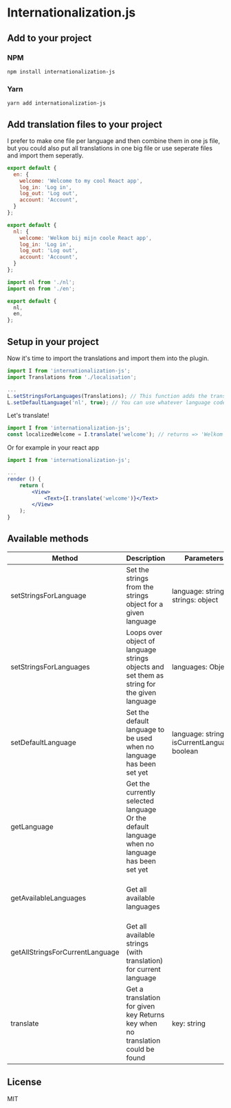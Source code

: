 # Internationalization.js

## Add to your project
### NPM
```
npm install internationalization-js
```

### Yarn
```
yarn add internationalization-js
```

## Add translation files to your project
I prefer to make one file per language and then combine them in one js file, but you could also put all translations in one big file or use seperate files and import them seperatly.

```jsx
export default {
  en: {
    welcome: 'Welcome to my cool React app',
    log_in: 'Log in',
    log_out: 'Log out',
    account: 'Account',
  }
};
```

```jsx
export default {
  nl: {
    welcome: 'Welkom bij mijn coole React app',
    log_in: 'Log in',
    log_out: 'Log out',
    account: 'Account',
  }
};
```

```jsx
import nl from './nl';
import en from './en';

export default {
  nl,
  en,
};
```

## Setup in your project

Now it's time to import the translations and import them into the plugin.

```jsx
import I from 'internationalization-js';
import Translations from './localisation';

...
L.setStringsForLanguages(Translations); // This function adds the translation strings into our plugin
L.setDefaultLanguage('nl', true); // You can use whatever language code styling you prefer, as long as you keep the key in the language file the same
```

Let's translate!

```jsx
import I from 'internationalization-js';
const localizedWelcome = I.translate('welcome'); // returns => 'Welkom bij mijn coole React app'
```

Or for example in your react app
```jsx
import I from 'internationalization-js';

...
render () {
    return (
        <View>
            <Text>{I.translate('welcome')}</Text>
        </View>
    );
}
```

## Available methods

| Method                          | Description                                                                                   | Parameters                                  | Returns                                         |
|---------------------------------|-----------------------------------------------------------------------------------------------|---------------------------------------------|-------------------------------------------------|
| setStringsForLanguage           | Set the strings from the strings object for a given language                                  | language: string strings: object            |                                                 |
| setStringsForLanguages          | Loops over object of language strings objects and set them as string for the given language   | languages: Object                           |                                                 |
| setDefaultLanguage              | Set the default language to be used when no language has been set yet                         | language: string isCurrentLanguage: boolean |                                                 |
| getLanguage                     | Get the currently selected language Or the default language when no language has been set yet |                                             | string: current or default language             |
| getAvailableLanguages           | Get all available languages                                                                   |                                             | array<string>: array of language codes (string) |
| getAllStringsForCurrentLanguage | Get all available strings (with translation) for current language                             |                                             | object: all available strings                   |
| translate                       | Get a translation for given key Returns key when no translation could be found                | key: string                                 | string: translation or key                      |

## License

MIT